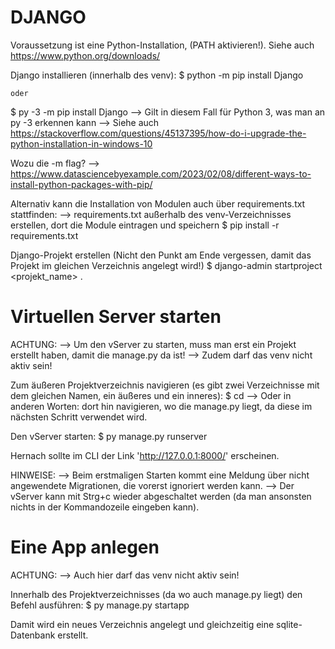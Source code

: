 DJANGO
======

Voraussetzung ist eine Python-Installation, (PATH aktivieren!). Siehe auch https://www.python.org/downloads/

Django installieren (innerhalb des venv):
$ python -m pip install Django

	oder

$ py -3 -m pip install Django
--> Gilt in diesem Fall für Python 3, was man an py -3 erkennen kann
--> Siehe auch https://stackoverflow.com/questions/45137395/how-do-i-upgrade-the-python-installation-in-windows-10

Wozu die -m flag?
--> https://www.datasciencebyexample.com/2023/02/08/different-ways-to-install-python-packages-with-pip/

Alternativ kann die Installation von Modulen auch über requirements.txt stattfinden:
--> requirements.txt außerhalb des venv-Verzeichnisses erstellen, dort die Module eintragen und speichern
$ pip install -r requirements.txt

Django-Projekt erstellen (Nicht den Punkt am Ende vergessen, damit das Projekt im gleichen Verzeichnis angelegt wird!)
$ django-admin startproject <projekt_name> . 



Virtuellen Server starten
=========================

ACHTUNG:
--> Um den vServer zu starten, muss man erst ein Projekt erstellt haben, damit die manage.py da ist!
--> Zudem darf das venv nicht aktiv sein!

Zum äußeren Projektverzeichnis navigieren (es gibt zwei Verzeichnisse mit dem gleichen Namen, ein äußeres und ein inneres):
$ cd <projektname>
--> Oder in anderen Worten: dort hin navigieren, wo die manage.py liegt, da diese im nächsten Schritt verwendet wird.

Den vServer starten:
$ py manage.py runserver

Hernach sollte im CLI der Link 'http://127.0.0.1:8000/' erscheinen.

HINWEISE:
--> Beim erstmaligen Starten kommt eine Meldung über nicht angewendete Migrationen, die vorerst ignoriert werden kann.
--> Der vServer kann mit Strg+c wieder abgeschaltet werden (da man ansonsten nichts in der Kommandozeile eingeben kann).


Eine App anlegen
================

ACHTUNG:
--> Auch hier darf das venv nicht aktiv sein!

Innerhalb des Projektverzeichnisses (da wo auch manage.py liegt) den Befehl ausführen:
$ py manage.py startapp <appname>

Damit wird ein neues Verzeichnis angelegt und gleichzeitig eine sqlite-Datenbank erstellt.